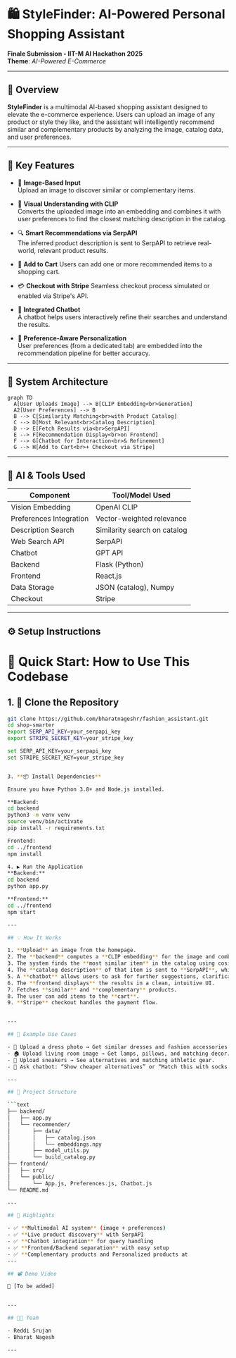 # 🛍️ StyleFinder: AI-Powered Personal Shopping Assistant

**Finale Submission - IIT-M AI Hackathon 2025**  
**Theme**: *AI-Powered E-Commerce*

---

## 🚀 Overview

**StyleFinder** is a multimodal AI-based shopping assistant designed to elevate the e-commerce experience. Users can upload an image of any product or style they like, and the assistant will intelligently recommend similar and complementary products by analyzing the image, catalog data, and user preferences.

---

## 🔧 Key Features

- 📸 **Image-Based Input**  
  Upload an image to discover similar or complementary items.

- 🧠 **Visual Understanding with CLIP**  
  Converts the uploaded image into an embedding and combines it with user preferences to find the closest matching description in the catalog.

- 🔍 **Smart Recommendations via SerpAPI**  
  The inferred product description is sent to SerpAPI to retrieve real-world, relevant product results.
- 🛒 **Add to Cart**
  Users can add one or more recommended items to a shopping cart.
  
- 💳 **Checkout with Stripe**
  Seamless checkout process simulated or enabled via Stripe's API.

- 🤖 **Integrated Chatbot**  
  A chatbot helps users interactively refine their searches and understand the results.

- 🎨 **Preference-Aware Personalization**  
  User preferences (from a dedicated tab) are embedded into the recommendation pipeline for better accuracy.

---

## 🧱 System Architecture
```mermaid
graph TD
  A[User Uploads Image] --> B[CLIP Embedding<br>Generation]
  A2[User Preferences] --> B
  B --> C[Similarity Matching<br>with Product Catalog]
  C --> D[Most Relevant<br>Catalog Description]
  D --> E[Fetch Results via<br>SerpAPI]
  E --> F[Recommendation Display<br>on Frontend]
  F --> G[Chatbot for Interaction<br>& Refinement]
  G --> H[Add to Cart<br>+ Checkout via Stripe]
```



---

## 🤖 AI & Tools Used

| Component              | Tool/Model Used             |
|-----------------------|-----------------------------|
| Vision Embedding      | OpenAI CLIP                 |
| Preferences Integration | Vector-weighted relevance   |
| Description Search    | Similarity search on catalog |
| Web Search API        | SerpAPI                     |
| Chatbot               | GPT API  |
| Backend               | Flask (Python)              |
| Frontend              | React.js                    |
| Data Storage          | JSON (catalog), Numpy       |
| Checkout              | Stripe                      |
---

## ⚙️ Setup Instructions
# 🔧 Quick Start: How to Use This Codebase

## 1. 🚀 Clone the Repository

```bash
git clone https://github.com/bharatnageshr/fashion_assistant.git
cd shop-smarter
export SERP_API_KEY=your_serpapi_key
export STRIPE_SECRET_KEY=your_stripe_key

set SERP_API_KEY=your_serpapi_key
set STRIPE_SECRET_KEY=your_stripe_key


3. **📦 Install Dependencies**

Ensure you have Python 3.8+ and Node.js installed.

**Backend:
cd backend
python3 -m venv venv
source venv/bin/activate
pip install -r requirements.txt

Frontend:
cd ../frontend
npm install

4. ▶️ Run the Application
**Backend:**
cd backend
python app.py

**Frontend:**
cd ../frontend
npm start

---

## 💡 How It Works

1. **Upload** an image from the homepage.
2. The **backend** computes a **CLIP embedding** for the image and combines it with user preferences.
3. The system finds the **most similar item** in the catalog using cosine similarity.
4. The **catalog description** of that item is sent to **SerpAPI**, which returns real-world product matches.
5. A **chatbot** allows users to ask for further suggestions, clarifications, or refinements.
6. The **frontend displays** the results in a clean, intuitive UI.
7. Fetches **similar** and **complementary** products.
8. The user can add items to the **cart**.
9. **Stripe** checkout handles the payment flow.


---

## 🧪 Example Use Cases

- 👗 Upload a dress photo → Get similar dresses and fashion accessories.
- 🏠 Upload living room image → Get lamps, pillows, and matching decor.
- 👟 Upload sneakers → See alternatives and matching athletic gear.
- 💬 Ask chatbot: “Show cheaper alternatives” or “Match this with socks.”

---

## 📂 Project Structure

```text
├── backend/
│   ├── app.py
│   └── recommender/
│       ├── data/
│       │   ├── catalog.json
│       │   └── embeddings.npy
│       ├── model_utils.py
│       └── build_catalog.py
├── frontend/
│   ├── src/
│   └── public/
│       └── App.js, Preferences.js, Chatbot.js
└── README.md

---

## 🌟 Highlights

- ✅ **Multimodal AI system** (image + preferences)
- ✅ **Live product discovery** with SerpAPI
- ✅ **Chatbot integration** for query handling
- ✅ **Frontend/Backend separation** with easy setup
- ✅ **Complementary products and Personalized products at 
---

## 📽️ Demo Video

📎 [To be added]


---

## 🧑‍💻 Team

- Reddi Srujan
- Bharat Nagesh

---
